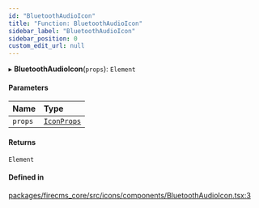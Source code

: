 ```yaml
---
id: "BluetoothAudioIcon"
title: "Function: BluetoothAudioIcon"
sidebar_label: "BluetoothAudioIcon"
sidebar_position: 0
custom_edit_url: null
---
```


▸ **BluetoothAudioIcon**(`props`): `Element`

#### Parameters

| Name | Type |
| :------ | :------ |
| `props` | [`IconProps`](../types/IconProps.md) |

#### Returns

`Element`

#### Defined in

[packages/firecms_core/src/icons/components/BluetoothAudioIcon.tsx:3](https://github.com/FireCMSco/firecms/blob/d45f3739/packages/firecms_core/src/icons/components/BluetoothAudioIcon.tsx#L3)
